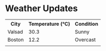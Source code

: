 # Weather Updates

<!-- WEATHER-UPDATE-START -->
<table><tr><th>City</th><th>Temperature (°C)</th><th>Condition</th></tr><tr><td>Valsad</td><td>30.3</td><td>Sunny</td></tr><tr><td>Boston</td><td>12.2</td><td>Overcast</td></tr><tr><td></td><td></td><td></td></tr></table>
<!-- WEATHER-UPDATE-END -->
